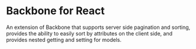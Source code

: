# Backbone for React
An extension of Backbone that supports server side pagination and sorting, provides the ability to easily sort by attributes on the client side, and provides nested getting and setting for models.

